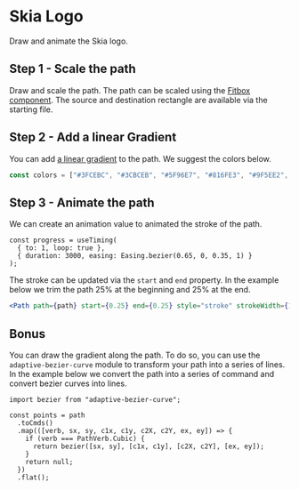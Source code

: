 # Skia Logo

Draw and animate the Skia logo.

## Step 1 - Scale the path

Draw and scale the path.
The path can be scaled using the [Fitbox component](https://shopify.github.io/react-native-skia/docs/group/#fitbox).
The source and destination rectangle are available via the starting file.


## Step 2 - Add a linear Gradient

You can add [a linear gradient](https://shopify.github.io/react-native-skia/docs/shaders/gradients/#linear-gradient) to the path.
We suggest the colors below.

```ts
const colors = ["#3FCEBC", "#3CBCEB", "#5F96E7", "#816FE3", "#9F5EE2", "#DE589F", "#FF645E", "#FDA859", "#FAEC54", "#9EE671", "#41E08D"];
```

## Step 3 - Animate the path

We can create an animation value to animated the stroke of the path.

```tsx
const progress = useTiming(
  { to: 1, loop: true },
  { duration: 3000, easing: Easing.bezier(0.65, 0, 0.35, 1) }
);
```

The stroke can be updated via the `start` and `end` property.
In the example below we trim the path 25% at the beginning and 25% at the end.

```jsx
<Path path={path} start={0.25} end={0.25} style="stroke" strokeWidth={10} />
```

## Bonus

You can draw the gradient along the path.
To do so, you can use the `adaptive-bezier-curve` module to transform your path into a series of lines.
In the example below we convert the path into a series of command and convert bezier curves into lines.

```tsx
import bezier from "adaptive-bezier-curve";

const points = path
  .toCmds()
  .map(([verb, sx, sy, c1x, c1y, c2X, c2Y, ex, ey]) => {
    if (verb === PathVerb.Cubic) {
      return bezier([sx, sy], [c1x, c1y], [c2X, c2Y], [ex, ey]);
    }
    return null;
  })
  .flat();
```